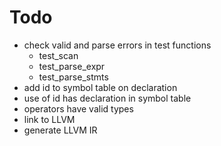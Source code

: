 # Todo
* check valid and parse errors in test functions
	* test_scan
	* test_parse_expr
	* test_parse_stmts
* add id to symbol table on declaration
* use of id has declaration in symbol table
* operators have valid types
* link to LLVM
* generate LLVM IR